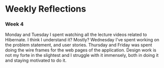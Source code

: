 # Weekly Reflections

### Week 4
Monday and Tuesday I spent watching all the lecture videos related to Hibernate.
I think I understand it? Mostly? Wednesday I've spent working on the problem 
statement, and user stories. Thursday and Friday was spent doing the wire frames 
for the web pages of the application. Design work is not my forte in the 
slightest and I struggle with it immensely, both in doing it and staying 
motivated to do it.